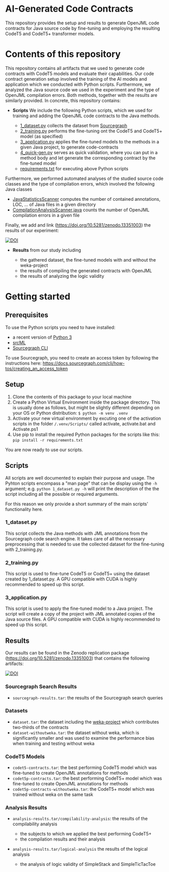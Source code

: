 # AI-Generated Code Contracts

This repository provides the setup and results to generate OpenJML code contracts for Java source code by fine-tuning and employing the resulting CodeT5 and CodeT5+ transformer models.

# Contents of this repository

This repository contains all artifacts that we used to generate code contracts with CodeT5 models and evaluate their capabilities.
Our code contract generation setup involved the training of the AI models and application which we conducted with Python scripts.
Furthermore, we analyzed the Java source code we used in the experiment and the type of OpenJML compilation errors.
Both methods, together with the results are similarly provided. In concrete, this repository contains:

- **Scripts**
  We include the following Python scripts, which we used for training and adding the OpenJML code contracts to the Java methods.

  - [1_dataset.py](scripts/1_dataset.py)		collects the dataset from [Sourcegraph](https://sourcegraph.com/search)
  - [2_training.py](scripts/2_training.py)		performs the fine-tuning ont the CodeT5 and CodeT5+ model (as specified)
  - [3_application.py](scripts/3_application.py)	applies the fine-tuned models to the methods in a given Java project, to generate code-contracts
  - [4_quick-gen.py](scripts/4_quick-gen.py)	serves as quick validation, where you can put in a method body and let generate the corresponding contract by the fine-tuned model
  - [requirements.txt](scripts/requirements.txt) for executing above Python scripts

Furthermore, we performed automated analyses of the studied source code classes and the type of compilation errors, which involved the following Java classes
  - [JavaStatisticsScanner](scripts/JavaStatisticsScanner.java)  computes the number of contained annotations, LOC, ... of Java files in a given directory
  - [CompilationAnalysisScanner.java](scripts/CompilationAnalysisScanner.java) 	counts the number of OpenJML compilation errors in a given file

Finally, we add and link (https://doi.org/10.5281/zenodo.13351003) the results of our experiment:

[![DOI](https://zenodo.org/badge/DOI/10.5281/zenodo.13351003.svg)](https://doi.org/10.5281/zenodo.13351003)

- **Results** from our study including

	- the gathered dataset, the fine-tuned models with and without the weka-project
	- the results of compiling the generated contracts with OpenJML
	- the results of analyzing the logic validity


# Getting started

## Prerequisites

To use the Python scripts you need to have installed:

- a recent version of [Python 3](https://www.python.org/downloads)
- [srcML](https://www.srcml.org/#download)
- [Sourcegraph CLI](https://docs.sourcegraph.com/cli/quickstart)

To use Sourcegraph, you need to create an access token by following the instructions here: https://docs.sourcegraph.com/cli/how-tos/creating_an_access_token

## Setup

1. Clone the contents of this package to your local machine
2. Create a Python Virtual Environment inside the package directory. This is usually done as follows, but might be slightly different depending on your OS or Python distribution:
`$ python -m venv .venv`
3. Activate your new virtual environment by excuting one of the activation scripts in the folder `/.venv/Scripts/` called activate, activate.bat and Activate.ps1
4. Use pip to install the required Python packages for the scripts like this:
`pip install -r requirements.txt`

You are now ready to use our scripts.

## Scripts

All scripts are well documented to explain their purpose and usage. The Pyhton scripts encompass a "man page" that can be display using the `-h` argument;
e.g. `python 1_dataset.py -h` will print the description of the the script including all the possible or required arguments.

For this reason we only provide a short summary of the main scripts' functionality here.

### 1_dataset.py

This script collects the Java methods with JML annotations from the Sourcegraph code search engine.
It takes care of all the necessary preprocessing that is needed to use the collected dataset for the fine-tuning with 2_training.py.

### 2_training.py

This script is used to fine-tune CodeT5 or CodeT5+ using the dataset created by 1_dataset.py.
A GPU compatible with CUDA is highly recommended to speed up this script.

### 3_application.py

This script is used to apply the fine-tuned model to a Java project.
The script will create a copy of the project with JML annotated copies of the Java source files.
A GPU compatible with CUDA is highly recommended to speed up this script.

## Results

Our results can be found in the Zenodo replication package (https://doi.org/10.5281/zenodo.13351003) that contains the following artifacts:

[![DOI](https://zenodo.org/badge/DOI/10.5281/zenodo.13351003.svg)](https://doi.org/10.5281/zenodo.13351003)

### Sourcegraph Search Results

- ```sourcegraph-results.tar```: the results of the Sourcegraph search queries 

### Datasets

- ```dataset.tar```: the dataset including the [weka-project](https://github.com/svn2github/weka) which contributes two-thirds of the contracts
- ```dataset-withoutweka.tar```: the dataset without weka, which is significantly smaller and was used to examine the performance bias when training and testing without weka

### CodeT5 Models

- ```codet5-contracts.tar```: the best performing CodeT5 model which was fine-tuned to create OpenJML annotations for methods
- ```codet5p-contracts.tar```: the best performing CodeT5+ model which was fine-tuned to create OpenJML annotations for methods
- ```codet5p-contracts-withoutweka.tar```: the CodeT5+ model which was trained without weka on the same task

### Analysis Results

- ```analysis-results.tar/compilability-analysis```: the results of the compilability analysis
  - the subjects to which we applied the best performing CodeT5+
  - the compilation results and their analysis

- ```analysis-results.tar/logical-analysis``` the results of the logical analysis
  - the analysis of logic validity of SimpleStack and SimpleTicTacToe
